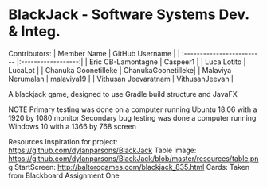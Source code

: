 # BlackJack - Software Systems Dev. & Integ.

Contributors:
| Member Name                | GitHub Username    |
| :------------------------- |:------------------:|
| Eric CB-Lamontagne         | Caspeer1           |
| Luca Lotito                | LucaLot            |
| Chanuka Goonetilleke       | ChanukaGoonetilleke|
| Malaviya Nerumalan         | malaviya19         |
| Vithusan Jeevaratnam       | VithusanJeevan     |

A blackjack game, designed to use Gradle build structure and JavaFX
    
NOTE
Primary testing was done on a computer running Ubuntu 18.06 with a 1920 by 1080 monitor
Secondary bug testing was done a computer running Windows 10 with a 1366 by 768 screen
  
Resources
Inspiration for project: https://github.com/dylanparsons/BlackJack
Table image: https://github.com/dylanparsons/BlackJack/blob/master/resources/table.png
StartScreen: http://baltorogames.com/blackjack_835.html
Cards: Taken from Blackboard Assignment One

